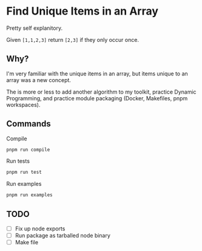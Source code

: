 # Find Unique Items in an Array

Pretty self explanitory.

Given `[1,1,2,3]` return `[2,3]` if they only occur once.

## Why?

I'm very familiar with the unique items in an array, but items unique to an array was a new concept.

The is more or less to add another algorithm to my toolkit, practice Dynamic Programming, and practice module packaging (Docker, Makefiles, pnpm workspaces).

## Commands

Compile

```bash
pnpm run compile
```

Run tests

```bash
pnpm run test
```

Run examples

```bash
pnpm run examples
```

## TODO

- [ ] Fix up node exports
- [ ] Run package as tarballed node binary
- [ ] Make file

